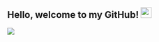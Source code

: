 <img src="![vegeta_big_bang_gif__by_goku_ssj7_d8rl3gz](https://github.com/Aveiro11/Aveiro11/assets/74791612/d23576f6-c814-4b00-aac2-ff38103c937e)" height="5px" width="5px" >

## Hello, welcome to my GitHub! <img src="![wave](https://github.com/Aveiro11/Aveiro11/assets/74791612/141327cc-f796-417e-9731-b630efce7cf8)" height="25px" width="25px">

<a href="[https://medium.com/@zluvsand](https://www.linkedin.com/in/adib-wahid-79916b213/)">
    <img src="https://img.shields.io/badge/MEDIUM-12100E?logo=medium&color=fe6e95&logoColor=white" />
</a>

<!--
**Aveiro11/Aveiro11** is a ✨ _special_ ✨ repository because its `README.md` (this file) appears on your GitHub profile.

Here are some ideas to get you started:

- 🔭 I’m currently working on ...
- 🌱 I’m currently learning ...
- 👯 I’m looking to collaborate on ...
- 🤔 I’m looking for help with ...
- 💬 Ask me about ...
- 📫 How to reach me: ...
- 😄 Pronouns: ...
- ⚡ Fun fact: ...
-->
